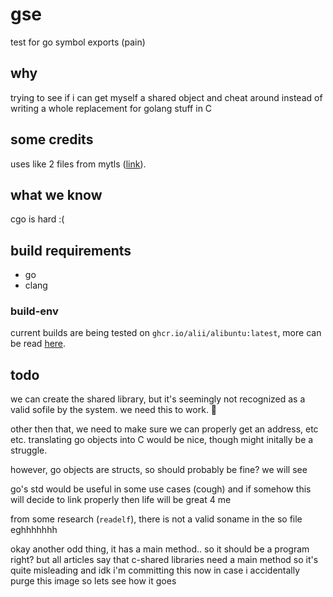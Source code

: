 # gse
test for go symbol exports (pain)

## why
trying to see if i can get myself a shared object and cheat around instead of writing a whole
replacement for golang stuff in C

## some credits
uses like 2 files from mytls ([link](https://github.com/zedd3v/mytls/)).

## what we know
cgo is hard :(

## build requirements
* go
* clang

### build-env
current builds are being tested on `ghcr.io/alii/alibuntu:latest`, more can be read [here](https://github.com/alii/alibuntu).

## todo
we can create the shared library, but it's seemingly not recognized as a valid sofile by the system. we need this to work. :facepalm:

other then that, we need to make sure we can properly get an address, etc etc.
translating go objects into C would be nice, though might initally be a struggle.

however, go objects are structs, so should probably be fine? we will see

go's std would be useful in some use cases (cough) and if somehow this will decide
to link properly then life will be great 4 me

from some research (`readelf`), there is not a valid soname in the so file eghhhhhhh

okay another odd thing, it has a main method.. so it should be a program right?
but all articles say that c-shared libraries need a main method so it's quite misleading and idk
i'm committing this now in case i accidentally purge this image so lets see how it goes


